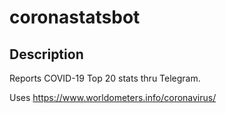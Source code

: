 # coronastatsbot

## Description

Reports COVID-19 Top 20 stats thru Telegram.

Uses https://www.worldometers.info/coronavirus/ 
 
